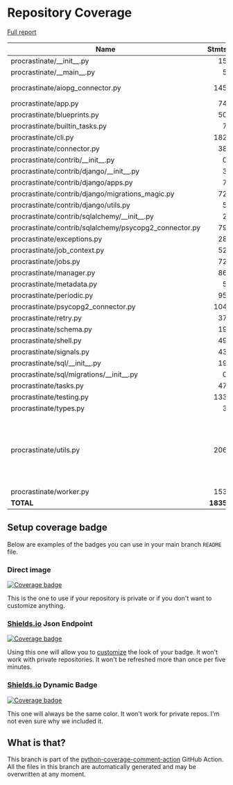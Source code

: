 # Repository Coverage

[Full report](https://htmlpreview.github.io/?https://github.com/procrastinate-org/procrastinate/blob/python-coverage-comment-action-data/htmlcov/index.html)

| Name                                                    |    Stmts |     Miss |   Branch |   BrPart |   Cover |   Missing |
|-------------------------------------------------------- | -------: | -------: | -------: | -------: | ------: | --------: |
| procrastinate/\_\_init\_\_.py                           |       15 |        0 |        0 |        0 |    100% |           |
| procrastinate/\_\_main\_\_.py                           |        5 |        0 |        2 |        0 |    100% |           |
| procrastinate/aiopg\_connector.py                       |      145 |        0 |       90 |        1 |     99% |  309->308 |
| procrastinate/app.py                                    |       74 |        0 |        8 |        0 |    100% |           |
| procrastinate/blueprints.py                             |       50 |        0 |       14 |        0 |    100% |           |
| procrastinate/builtin\_tasks.py                         |        7 |        0 |        2 |        0 |    100% |           |
| procrastinate/cli.py                                    |      182 |        1 |      137 |        1 |     99% |        13 |
| procrastinate/connector.py                              |       38 |        0 |        2 |        0 |    100% |           |
| procrastinate/contrib/\_\_init\_\_.py                   |        0 |        0 |        0 |        0 |    100% |           |
| procrastinate/contrib/django/\_\_init\_\_.py            |        3 |        0 |        0 |        0 |    100% |           |
| procrastinate/contrib/django/apps.py                    |        7 |        0 |        0 |        0 |    100% |           |
| procrastinate/contrib/django/migrations\_magic.py       |       72 |        0 |       29 |        0 |    100% |           |
| procrastinate/contrib/django/utils.py                   |        5 |        0 |        0 |        0 |    100% |           |
| procrastinate/contrib/sqlalchemy/\_\_init\_\_.py        |        2 |        0 |        0 |        0 |    100% |           |
| procrastinate/contrib/sqlalchemy/psycopg2\_connector.py |       79 |        0 |       50 |        0 |    100% |           |
| procrastinate/exceptions.py                             |       28 |        0 |        2 |        0 |    100% |           |
| procrastinate/job\_context.py                           |       52 |        0 |       20 |        0 |    100% |           |
| procrastinate/jobs.py                                   |       72 |        0 |       12 |        0 |    100% |           |
| procrastinate/manager.py                                |       86 |        0 |       22 |        0 |    100% |           |
| procrastinate/metadata.py                               |        5 |        0 |        0 |        0 |    100% |           |
| procrastinate/periodic.py                               |       95 |        1 |       26 |        1 |     98% |        23 |
| procrastinate/psycopg2\_connector.py                    |      104 |        0 |       64 |        0 |    100% |           |
| procrastinate/retry.py                                  |       37 |        0 |       14 |        0 |    100% |           |
| procrastinate/schema.py                                 |       19 |        0 |        4 |        0 |    100% |           |
| procrastinate/shell.py                                  |       49 |        0 |       14 |        0 |    100% |           |
| procrastinate/signals.py                                |       43 |        0 |       10 |        0 |    100% |           |
| procrastinate/sql/\_\_init\_\_.py                       |       19 |        0 |        0 |        0 |    100% |           |
| procrastinate/sql/migrations/\_\_init\_\_.py            |        0 |        0 |        0 |        0 |    100% |           |
| procrastinate/tasks.py                                  |       47 |        0 |       12 |        0 |    100% |           |
| procrastinate/testing.py                                |      133 |        0 |       63 |        0 |    100% |           |
| procrastinate/types.py                                  |        3 |        0 |        0 |        0 |    100% |           |
| procrastinate/utils.py                                  |      206 |        4 |       80 |        4 |     96% |353-354, 419->410, 436->428, 454-455 |
| procrastinate/worker.py                                 |      153 |        0 |       40 |        0 |    100% |           |
|                                               **TOTAL** | **1835** |    **6** |  **717** |    **7** | **99%** |           |


## Setup coverage badge

Below are examples of the badges you can use in your main branch `README` file.

### Direct image

[![Coverage badge](https://raw.githubusercontent.com/procrastinate-org/procrastinate/python-coverage-comment-action-data/badge.svg)](https://htmlpreview.github.io/?https://github.com/procrastinate-org/procrastinate/blob/python-coverage-comment-action-data/htmlcov/index.html)

This is the one to use if your repository is private or if you don't want to customize anything.

### [Shields.io](https://shields.io) Json Endpoint

[![Coverage badge](https://img.shields.io/endpoint?url=https://raw.githubusercontent.com/procrastinate-org/procrastinate/python-coverage-comment-action-data/endpoint.json)](https://htmlpreview.github.io/?https://github.com/procrastinate-org/procrastinate/blob/python-coverage-comment-action-data/htmlcov/index.html)

Using this one will allow you to [customize](https://shields.io/endpoint) the look of your badge.
It won't work with private repositories. It won't be refreshed more than once per five minutes.

### [Shields.io](https://shields.io) Dynamic Badge

[![Coverage badge](https://img.shields.io/badge/dynamic/json?color=brightgreen&label=coverage&query=%24.message&url=https%3A%2F%2Fraw.githubusercontent.com%2Fprocrastinate-org%2Fprocrastinate%2Fpython-coverage-comment-action-data%2Fendpoint.json)](https://htmlpreview.github.io/?https://github.com/procrastinate-org/procrastinate/blob/python-coverage-comment-action-data/htmlcov/index.html)

This one will always be the same color. It won't work for private repos. I'm not even sure why we included it.

## What is that?

This branch is part of the
[python-coverage-comment-action](https://github.com/marketplace/actions/python-coverage-comment)
GitHub Action. All the files in this branch are automatically generated and may be
overwritten at any moment.
